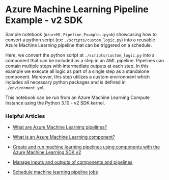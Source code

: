 # Azure Machine Learning Pipeline Example - v2 SDK

Sample notebook (`AzureML_Pipeline_Example.ipynb`) showcasing how to convert a python script (ex: `./scripts/custom_logic.py`) into a reusable Azure Machine Learning pipeline that can be triggered on a schedule.

Here, we convert the python script at `./scripts/custom_logic.py` into a component that can be included as a step in an AML pipeline. Pipelines can contain multiple steps with intermediate outputs at each step. In this example we execute all logic as part of a single step as a standalone component. Moreover, this step utilizes a custom environment which includes all necessary python packages and is defined in `./environment.yml`.

This notebook can be run from an Azure Machine Learning Compute Instance using the Python 3.10 - v2 SDK kernel.

### Helpful Articles

- [What are Azure Machine Learning pipelines?](https://learn.microsoft.com/en-us/azure/machine-learning/concept-ml-pipelines?view=azureml-api-2)

- [What is an Azure Machine Learning component?](https://learn.microsoft.com/en-us/azure/machine-learning/concept-component?view=azureml-api-2)

- [Create and run machine learning pipelines using components with the Azure Machine Learning SDK v2](https://learn.microsoft.com/en-us/azure/machine-learning/how-to-create-component-pipeline-python?view=azureml-api-2)

- [Manage inputs and outputs of components and pipelines](https://learn.microsoft.com/en-us/azure/machine-learning/how-to-manage-inputs-outputs-pipeline?view=azureml-api-2&tabs=cli)

- [Schedule machine learning pipeline jobs](https://learn.microsoft.com/en-us/azure/machine-learning/how-to-schedule-pipeline-job?view=azureml-api-2&tabs=cliv2)